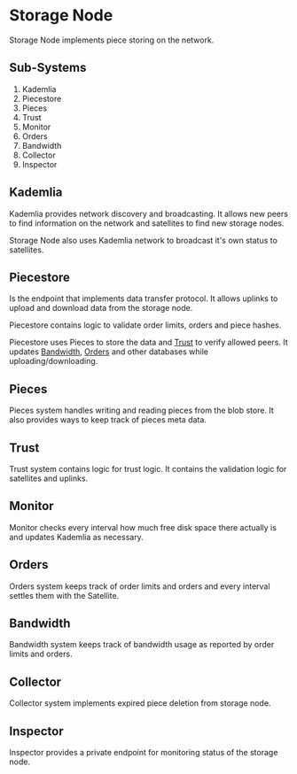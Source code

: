 # Storage Node

Storage Node implements piece storing on the network.

## Sub-Systems

1. Kademlia
2. Piecestore
3. Pieces
4. Trust
5. Monitor
6. Orders
7. Bandwidth
8. Collector
9. Inspector

## Kademlia

Kademlia provides network discovery and broadcasting. It allows new peers to find information on the network and satellites to find new storage nodes.

Storage Node also uses Kademlia network to broadcast it's own status to satellites.

## Piecestore

Is the endpoint that implements data transfer protocol. It allows uplinks to upload and download data from the storage node.

Piecestore contains logic to validate order limits, orders and piece hashes.

Piecestore uses Pieces to store the data and [Trust](storage-node.md#Trust) to verify allowed peers. It updates [Bandwidth](storage-node.md#Bandwidth), [Orders](storage-node.md#Orders) and other databases while uploading/downloading.

## Pieces

Pieces system handles writing and reading pieces from the blob store. It also provides ways to keep track of pieces meta data.

## Trust

Trust system contains logic for trust logic. It contains the validation logic for satellites and uplinks.

## Monitor

Monitor checks every interval how much free disk space there actually is and updates Kademlia as necessary.

## Orders

Orders system keeps track of order limits and orders and every interval settles them with the Satellite.

## Bandwidth

Bandwidth system keeps track of bandwidth usage as reported by order limits and orders.

## Collector

Collector system implements expired piece deletion from storage node.

## Inspector

Inspector provides a private endpoint for monitoring status of the storage node.

